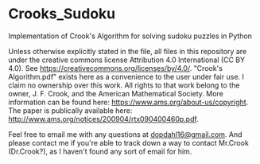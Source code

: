 # Crooks_Sudoku
Implementation of Crook's Algorithm for solving sudoku puzzles in Python

Unless otherwise explicitly stated in the file, all files in this repository are under the creative commons license Attribution 4.0 International (CC BY 4.0). See https://creativecommons.org/licenses/by/4.0/. "Crook's Algorithm.pdf" exists here as a convenience to the user under fair use. I claim no ownership over this work. All rights to that work belong to the owner, J. F. Crook, and the American Mathematical Society. More information can be found here: https://www.ams.org/about-us/copyright. The paper is publically available here: http://www.ams.org/notices/200904/rtx090400460p.pdf. 

Feel free to email me with any questions at dopdahl16@gmail.com. And please contact me if you're able to track down a way to contact Mr.Crook (Dr.Crook?), as I haven't found any sort of email for him.
